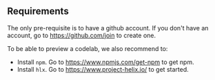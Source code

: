 ## Requirements

The only pre-requisite is to have a github account. If you don't have an account, go to https://github.com/join to create one.

To be able to preview a codelab, we also recommend to:
 
* Install `npm`. Go to https://www.npmjs.com/get-npm to get npm.
* Install `hlx`. Go to https://www.project-helix.io/ to get started.  

 